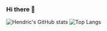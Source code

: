 ### Hi there 👋

<!--
**hendricooi/hendricooi** is a ✨ _special_ ✨ repository because its `README.md` (this file) appears on your GitHub profile.

Here are some ideas to get you started:

- 🔭 I’m currently working on ...
- 🌱 I’m currently learning ...
- 👯 I’m looking to collaborate on ...
- 🤔 I’m looking for help with ...
- 💬 Ask me about ...
- 📫 How to reach me: ...
- 😄 Pronouns: ...
- ⚡ Fun fact: ...
-->

![Hendric's GitHub stats](https://github-readme-stats-ebon-one-51.vercel.app/api?username=hendricooi&show_icons=true&theme=tokyonight&rank_icon=github) ![Top Langs](https://github-readme-stats.vercel.app/api/top-langs/?username=hendricooi&theme=tokyonight&layout=compact&hide_progress=true)
